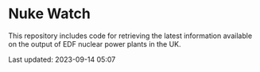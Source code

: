 # Nuke Watch

This repository includes code for retrieving the latest information available on the output of EDF nuclear power plants in the UK.

Last updated: 2023-09-14 05:07